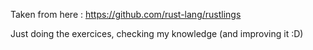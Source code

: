 Taken from here :
https://github.com/rust-lang/rustlings

Just doing the exercices, checking my knowledge (and improving it :D)
